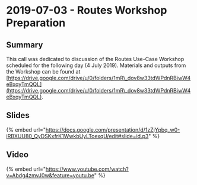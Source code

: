 # 2019-07-03 - Routes Workshop Preparation

## Summary

This call was dedicated to discussion of the Routes Use-Case Workshop scheduled for the following day (4 July 2019). Materials and outputs from the Workshop can be found at [https://drive.google.com/drive/u/0/folders/1mR\_dov8w33tdWPdnRBiwW4eBxqyTmQQL](https://drive.google.com/drive/u/0/folders/1mR\_dov8w33tdWPdnRBiwW4eBxqyTmQQL).

## Slides

{% embed url="https://docs.google.com/presentation/d/1zZjYpbq_w0-iRBXUU80_QyDSKxfrK1WwkbUyLToexqU/edit#slide=id.p3" %}

## Video

{% embed url="https://www.youtube.com/watch?v=Abdg4zmvJ0w&feature=youtu.be" %}

